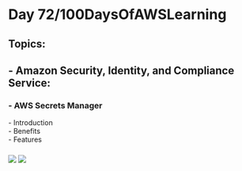 <h1> Day 72/100DaysOfAWSLearning </h1>
<h2> Topics: </h2>

 <h2>  - Amazon Security, Identity, and Compliance Service: </h2>

<h3> - AWS Secrets Manager </h3>
         - Introduction <br>
         - Benefits <br> 
         - Features <br>
     
         
  <h3>   </h3>
       

<img src = "https://github.com/thetechgirlgita/100-days-of-aws-learning/blob/master/Images/Day72/72_1.jpg?raw=true">
<img src = "https://github.com/thetechgirlgita/100-days-of-aws-learning/blob/master/Images/Day72/72_2.jpg?raw=true">
